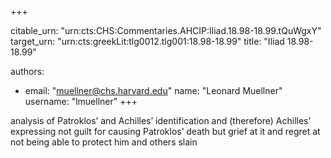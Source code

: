 +++


citable_urn: "urn:cts:CHS:Commentaries.AHCIP:Iliad.18.98-18.99.tQuWgxY"
target_urn: "urn:cts:greekLit:tlg0012.tlg001:18.98-18.99"
title: "Iliad 18.98-18.99"

authors:
- email: "muellner@chs.harvard.edu"
  name: "Leonard Muellner"
  username: "lmuellner"
+++

<p>analysis of Patroklos’ and Achilles’ identification and (therefore) Achilles’ expressing not guilt for causing Patroklos’ death but grief at it and regret at not being able to protect him and others slain</p>
